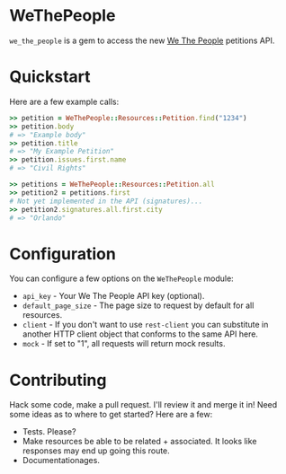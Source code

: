 # WeThePeople

`we_the_people` is a gem to access the new [We The People](https://petitions.whitehouse.gov) petitions API.

# Quickstart

Here are a few example calls:

```ruby
>> petition = WeThePeople::Resources::Petition.find("1234")
>> petition.body
# => "Example body"
>> petition.title
# => "My Example Petition"
>> petition.issues.first.name
# => "Civil Rights"

>> petitions = WeThePeople::Resources::Petition.all
>> petition2 = petitions.first
# Not yet implemented in the API (signatures)...
>> petition2.signatures.all.first.city
# => "Orlando"
```

# Configuration

You can configure a few options on the `WeThePeople` module:

* `api_key` - Your We The People API key (optional).
* `default_page_size` - The page size to request by default for all resources.
* `client` - If you don't want to use `rest-client` you can substitute in another HTTP client object that conforms to the same API here.
* `mock` - If set to "1", all requests will return mock results.

# Contributing

Hack some code, make a pull request.  I'll review it and merge it in!  Need some ideas as to where to get started?  Here are a few:

* Tests.  Please?
* Make resources be able to be related + associated.  It looks like responses may end up going this route.
* Documentationages.
